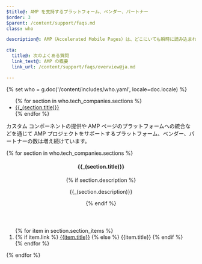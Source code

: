 ```yaml
---
$title@: AMP を支持するプラットフォーム、ベンダー、パートナー
$order: 3
$parent: /content/support/faqs.md
class: who

description@: AMP（Accelerated Mobile Pages）は、どこにいても瞬時に読み込まれるモバイル フレンドリーなコンテンツを簡単に作成できるようにするためのオープンソース プロジェクトです。- Accelerated Mobile Pages プロジェクト

cta:
  title@: 次のよくある質問
  link_text@: AMP の概要
  link_url: /content/support/faqs/overview@ja.md

---
```

{% set who = g.doc('/content/includes/who.yaml', locale=doc.locale) %}

<div class="inline-toc">
  <ul>
    {% for section in who.tech_companies.sections %}
      <li><a href="#{{section.title|slug}}">{{_(section.title)}}</a></li>
    {% endfor %}
  </ul>
</div>

カスタム コンポーネントの提供や AMP ページのプラットフォームへの統合などを通じて AMP プロジェクトをサポートするプラットフォーム、ベンダー、パートナーの数は増え続けています。

<div class="who-container">
  <amp-accordion disable-session-states>
  {% for section in who.tech_companies.sections %}
    <section id="{{section.title|slug}}">
      <header class="accordion-header">
        <h4 class="accordion-title">{{_(section.title)}}</h4>
        {% if section.description %}<p>{{_(section.description)}}</p>{% endif %}
      </header>
      <div class="accordion-content">
        <ol class="item-container">
        {% for item in section.section_items %}
          <li class="item">
            {% if item.link %}
              <a href="{{item.link}}">{{item.title}}</a>
            {% else %}
              {{item.title}}
            {% endif %}
          </li>
        {% endfor %}
        </ol>
      </div>
    </section>
  {% endfor %}
  </amp-accordion>
</div>
